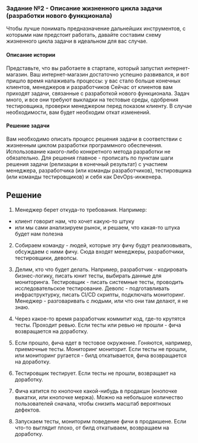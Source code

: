 ### Задание №2 - Описание жизненного цикла задачи (разработки нового функционала)

Чтобы лучше понимать предназначение дальнейших инструментов, с которыми нам предстоит работать, давайте 
составим схему жизненного цикла задачи в идеальном для вас случае.

#### Описание истории

Представьте, что вы работаете в стартапе, который запустил интернет-магазин.
Ваш интернет-магазин достаточно успешно развивался, и вот пришло время налаживать процессы: у вас стало больше конечных клиентов, менеджеров и разработчиков
Сейчас от клиентов вам приходят задачи, связанные с разработкой нового функционала.
Задач много, и все они требуют выкладки на тестовые среды, одобрения тестировщика, проверки менеджером перед показом клиенту.
В случае необходимости, вам будет необходим откат изменений. 

#### Решение задачи

Вам необходимо описать процесс решения задачи в соответствии с жизненным циклом разработки программного обеспечения.
Использование какого-либо конкретного метода разработки не обязательно.
Для решения главное - прописать по пунктам шаги решения задачи (релизации в конечный результат) с участием менеджера, разработчика (или команды разработчиков),
тестировщика (или команды тестировщиков) и себя как DevOps-инженера.

## Решение

1. Менеджер берет откуда-то требования. Например:
- клиент говорит нам, что хочет какую-то штуку
- или мы сами анализируем рынок, и решаем, что какая-то штука будет нам полезна

2. Собираем команду - людей, которые эту фичу будут реализовывать, обсуждаем с ними фичу. Сюда входят менеджеры, разработчики, тестировщики, девопсы. 

3. Делим, кто что будет делать. Например, разработчик - кодировать бизнес-логику, писать юнит тесты, выбирать данные для мониторинга. Тестировщик - писать системные тесты, проводить исследовательское тестирование. Девопс - подготавливать инфраструктурку, писать CI/CD скрипты, подключать мониторинг. Менеджер - разговаривать с людьми, или что они там делают, я не знаю.

4. Через какое-то время разработчик коммитит код, где-то крутятся тесты. Проходит ревью. Если тесты или ревью не прошли - фича возвращается на доработку.

5. Если прошло, фича едет в тестовое окружение. Гоняются, например, приемочные тесты. Мониторинг мониторит. Если тесты не прошли, или мониторинг ругается - билд откатывается, фича возвращается на доработку.

6. Тестировщик тестирует. Если тесты не прошли, возвращает на доработку.

7. Фича катится по кнопочке какой-нибудь в продакшн (кнопочке выкатки, или кнопочке мержа). Можно на небольшое количество пользователей сначала, чтобы снизить масштаб вероятноых дефектов.

8. Запускаем тесты, мониторим поведение фичи в продакшене. Если что-то выглядит плохо, от билд откатываем, возвращаем на доработку.
